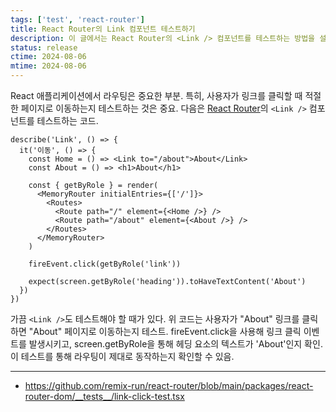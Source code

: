 ```yaml
---
tags: ['test', 'react-router']
title: React Router의 Link 컴포넌트 테스트하기
description: 이 글에서는 React Router의 <Link /> 컴포넌트를 테스트하는 방법을 설명합니다. 사용자가 링크를 클릭하면 적절한 페이지로 이동하는지 확인하는 테스트 코드를 예제와 함께 제공합니다.
status: release
ctime: 2024-08-06
mtime: 2024-08-06
---
```


React 애플리케이션에서 라우팅은 중요한 부분. 특히, 사용자가 링크를 클릭할 때 적절한 페이지로 이동하는지 테스트하는 것은 중요. 다음은 [React Router](https://reactrouter.com/en/main)의 `<Link />` 컴포넌트를 테스트하는 코드.

```tsx
describe('Link', () => {
  it('이동', () => {
    const Home = () => <Link to="/about">About</Link>
    const About = () => <h1>About</h1>

    const { getByRole } = render(
      <MemoryRouter initialEntries={['/']}>
        <Routes>
          <Route path="/" element={<Home />} />
          <Route path="/about" element={<About />} />
        </Routes>
      </MemoryRouter>
    )

    fireEvent.click(getByRole('link'))

    expect(screen.getByRole('heading')).toHaveTextContent('About')
  })
})
```

가끔 `<Link />`도 테스트해야 할 때가 있다. 위 코드는 사용자가 "About" 링크를 클릭하면 "About" 페이지로 이동하는지 테스트. fireEvent.click을 사용해 링크 클릭 이벤트를 발생시키고, screen.getByRole을 통해 헤딩 요소의 텍스트가 'About'인지 확인. 이 테스트를 통해 라우팅이 제대로 동작하는지 확인할 수 있음.

---

- https://github.com/remix-run/react-router/blob/main/packages/react-router-dom/__tests__/link-click-test.tsx
